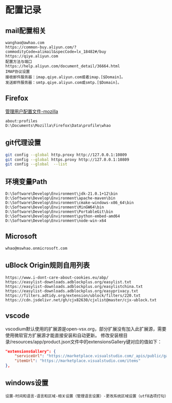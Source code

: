 # 配置记录

## mail配置相关
```
wanghao@awhao.com
https://common-buy.aliyun.com/?commodityCode=alimail&specCode=lx_18482#/buy
https://qiye.aliyun.com
配置方法与端口
https://help.aliyun.com/document_detail/36664.html
IMAP协议设置
接收邮件服务器：imap.qiye.aliyun.com或者imap.[$Domain]。
发送邮件服务器：smtp.qiye.aliyun.com或smtp.[$Domain]。
```
## Firefox
[管理用户配置文件-mozilla](https://support.mozilla.org/zh-CN/kb/%E7%AE%A1%E7%90%86%E7%94%A8%E6%88%B7%E9%85%8D%E7%BD%AE%E6%96%87%E4%BB%B6)  
```
about:profiles
D:\Documents\Mozilla\Firefox\Data\profile\whao

```
## git代理设置
```bash
git config --global http.proxy http://127.0.0.1:10809
git config --global https.proxy http://127.0.0.1:10809
git config --global  --list
```
## 环境变量Path
```
D:\Software\Develop\Environment\jdk-21.0.1+12\bin
D:\Software\Develop\Environment\apache-maven\bin
D:\Software\Develop\Environment\cmake-windows-x86_64\bin
D:\Software\Develop\Environment\MinGW64\bin
D:\Software\Develop\Environment\PortableGit\bin
D:\Software\Develop\Environment\python-embed-amd64
D:\Software\Develop\Environment\node-win-x64
```
## Microsoft
```
whao@mswhao.onmicrosoft.com
```
## uBlock Origin规则自用列表
```
https://www.i-dont-care-about-cookies.eu/abp/
https://easylist-downloads.adblockplus.org/easylist.txt
https://easylist-downloads.adblockplus.org/easylistchina.txt
https://easylist-downloads.adblockplus.org/easyprivacy.txt
https://filters.adtidy.org/extension/ublock/filters/220.txt
https://cdn.jsdelivr.net/gh/cjx82630/cjxlist@master/cjx-ublock.txt
```

## vscode
vscodium默认使用的扩展源是open-vsx.org，部分扩展没有加入此扩展源，需要使用微软官方扩展源才能直接安装和自动更新。
修改安装根目录/resources/app/product.json文件中的extensionsGallery键对应的值如下：
```json
"extensionsGallery": {
    "serviceUrl": "https://marketplace.visualstudio.com/_apis/public/gallery",
    "itemUrl": "https://marketplace.visualstudio.com/items"
},
```

## windows设置
```
设置-时间和语言-语言和区域-相关设置（管理语言设置）-更改系统区域设置（utf8选项打勾）
```

